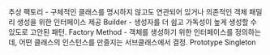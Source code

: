 추상 팩토리 - 구체적인 클래스를 명시하지 않고도 연관되어 있거나 의존적인 객체 패밀리 생성을 위한 인터페이스 제공
Builder - 생성자를 더 쉽고 가독성이 높게 생성할 수 있도로 고안된 패턴.
Factory Method - 객체를 생성하기 위한 인터페이스를 정의하는데, 어떤 클래스의 인스턴스를 만즐지는 서브클래스에서 결정.
Prototype
Singleton

